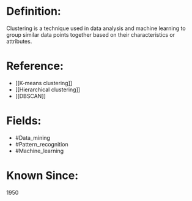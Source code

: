 

# Definition:
Clustering is a technique used in data analysis and machine learning to group similar data points together based on their characteristics or attributes.

# Reference:
- [[K-means clustering]]
- [[Hierarchical clustering]]
- [[DBSCAN]]

# Fields: 
- #Data_mining
- #Pattern_recognition
- #Machine_learning

# Known Since:
1950

